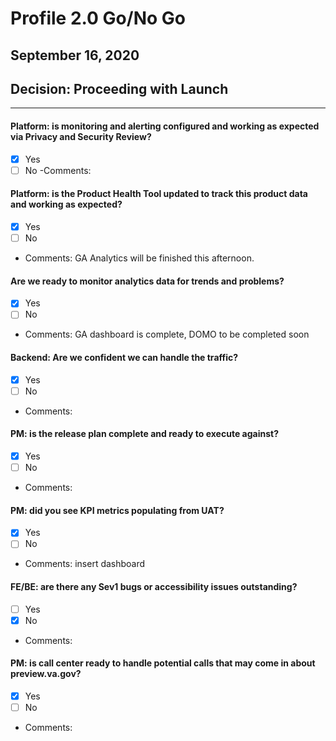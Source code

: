 # Profile 2.0 Go/No Go
## September 16, 2020
## Decision: Proceeding with Launch

---

#### Platform: is monitoring and alerting configured and working as expected via Privacy and Security Review?
- [X] Yes
- [ ] No
-Comments:

#### Platform: is the Product Health Tool updated to track this product data and working as expected?
- [X] Yes
- [ ] No
- Comments: GA Analytics will be finished this afternoon.


#### Are we ready to monitor analytics data for trends and problems?
- [X] Yes
- [ ] No
- Comments: GA dashboard is complete, DOMO to be completed soon

#### Backend: Are we confident we can handle the traffic?
- [X] Yes
- [ ] No
- Comments:

#### PM: is the release plan complete and ready to execute against?
- [X] Yes
- [ ] No
- Comments:

#### PM: did you see KPI metrics populating from UAT?
- [X] Yes
- [ ] No
- Comments: insert dashboard

#### FE/BE: are there any Sev1 bugs or accessibility issues outstanding?
- [ ] Yes
- [X] No
- Comments:

#### PM: is call center ready to handle potential calls that may come in about preview.va.gov?
- [X] Yes
- [ ] No
- Comments:
